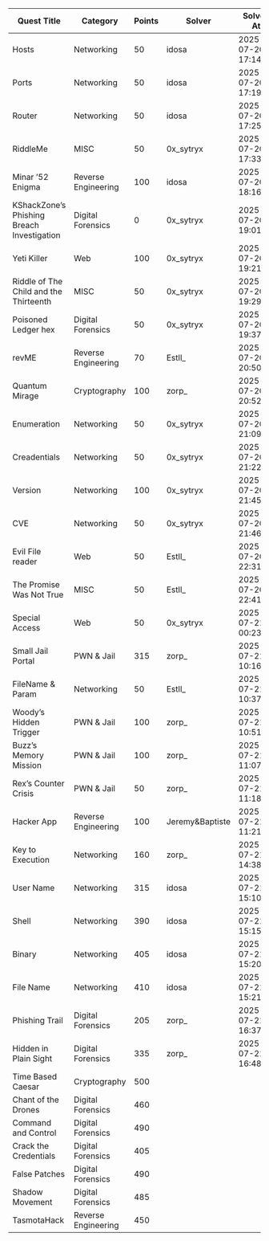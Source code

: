 | Quest Title | Category | Points | Solver | Solved At |
|-------------|----------|--------|-----------|--------|
| Hosts | Networking | 50 | idosa | 2025-07-20 17:14:58 |
| Ports | Networking | 50 | idosa | 2025-07-20 17:19:21 |
| Router | Networking | 50 | idosa | 2025-07-20 17:25:59 |
| RiddleMe | MISC | 50 | 0x_sytryx | 2025-07-20 17:33:18 |
| Minar ’52 Enigma | Reverse Engineering | 100 | idosa | 2025-07-20 18:16:23 |
| KShackZone’s Phishing Breach Investigation | Digital Forensics | 0 | 0x_sytryx | 2025-07-20 19:01:20 |
| Yeti Killer | Web | 100 | 0x_sytryx | 2025-07-20 19:21:45 |
| Riddle of The Child and the Thirteenth | MISC | 50 | 0x_sytryx | 2025-07-20 19:29:25 |
| Poisoned Ledger hex | Digital Forensics | 50 | 0x_sytryx | 2025-07-20 19:37:43 |
| revME | Reverse Engineering | 70 | Estll_ | 2025-07-20 20:50:53 |
| Quantum Mirage | Cryptography | 100 | zorp_ | 2025-07-20 20:52:47 |
| Enumeration | Networking | 50 | 0x_sytryx | 2025-07-20 21:09:50 |
| Creadentials | Networking | 50 | 0x_sytryx | 2025-07-20 21:22:07 |
| Version | Networking | 100 | 0x_sytryx | 2025-07-20 21:45:07 |
| CVE | Networking | 50 | 0x_sytryx | 2025-07-20 21:46:21 |
| Evil File reader | Web | 50 | Estll_ | 2025-07-20 22:31:14 |
| The Promise Was Not True | MISC | 50 | Estll_ | 2025-07-20 22:41:23 |
| Special Access | Web | 50 | 0x_sytryx | 2025-07-21 00:23:59 |
| Small Jail Portal | PWN & Jail | 315 | zorp_ | 2025-07-21 10:16:01 |
| FileName & Param  | Networking | 50 | Estll_ | 2025-07-21 10:37:24 |
| Woody’s Hidden Trigger | PWN & Jail | 100 | zorp_ | 2025-07-21 10:51:58 |
| Buzz’s Memory Mission | PWN & Jail | 100 | zorp_ | 2025-07-21 11:07:00 |
| Rex’s Counter Crisis | PWN & Jail | 50 | zorp_ | 2025-07-21 11:18:32 |
| Hacker App | Reverse Engineering | 100 | Jeremy&Baptiste | 2025-07-21 11:21:06 |
| Key to Execution | Networking | 160 | zorp_ | 2025-07-21 14:38:23 |
| User Name | Networking | 315 | idosa | 2025-07-21 15:10:16 |
| Shell | Networking | 390 | idosa | 2025-07-21 15:15:35 |
| Binary | Networking | 405 | idosa | 2025-07-21 15:20:17 |
| File Name | Networking | 410 | idosa | 2025-07-21 15:21:19 |
| Phishing Trail | Digital Forensics | 205 | zorp_ | 2025-07-21 16:37:36 |
| Hidden in Plain Sight | Digital Forensics | 335 | zorp_ | 2025-07-21 16:48:57 |
| Time Based Caesar | Cryptography | 500 |  |  |
| Chant of the Drones | Digital Forensics | 460 |  |  |
| Command and Control | Digital Forensics | 490 |  |  |
| Crack the Credentials | Digital Forensics | 405 |  |  |
| False Patches | Digital Forensics | 490 |  |  |
| Shadow Movement | Digital Forensics | 485 |  |  |
| TasmotaHack | Reverse Engineering | 450 |  |  |
